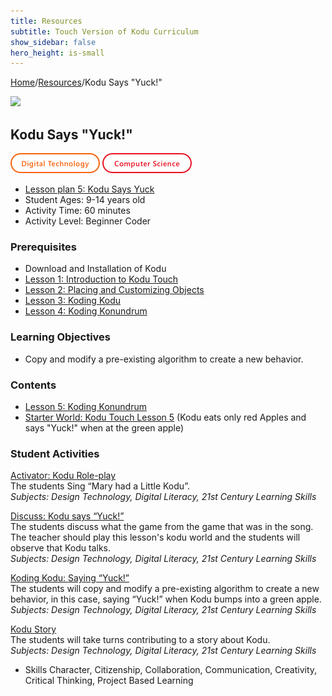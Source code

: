 ```yaml
---
title: Resources
subtitle: Touch Version of Kodu Curriculum
show_sidebar: false
hero_height: is-small
---
```


[Home](..)/[Resources](.)/Kodu Says "Yuck!"

[![](https://www.kodugamelab.com/API/Thumbnail?world=dxFmr9cZLkGWeFv2y_1mrw==)](https://worlds.kodugamelab.com/world/dxFmr9cZLkGWeFv2y_1mrw==)

## Kodu Says "Yuck!"
![Digital Technology](dt.png) ![Computer Science](cs.png)

* [Lesson plan 5: Kodu Says Yuck](Kodu_Touch_Primer_Lesson_5.pdf)
* Student Ages: 9-14 years old
* Activity Time: 60 minutes
* Activity Level: Beginner Coder

### Prerequisites 
* Download and Installation of Kodu
* [Lesson 1: Introduction to Kodu Touch](introduction_to_kod_touch)
* [Lesson 2: Placing and Customizing Objects](placing_and_customizing_objects)
* [Lesson 3: Koding Kodu](koding_kodu)
* [Lesson 4: Koding Konundrum](koding_konundrum)

### Learning Objectives
* Copy and modify a pre-existing algorithm to create a new behavior.

### Contents
* [Lesson 5: Koding Konundrum](Kodu_Touch_Primer_Lesson_5.pdf#page=1)
* [Starter World: Kodu Touch Lesson 5](https://worlds.kodugamelab.com/world/d1C-Gtyys0ulxN4TVHRMrg==) (Kodu eats only red Apples and says "Yuck!" when at the green apple) 

### Student Activities
[Activator: Kodu Role-play](Kodu_Touch_Primer_Lesson_5.pdf#page=1)<br>
The students Sing “Mary had a Little Kodu”.<br>
*Subjects: Design Technology, Digital Literacy, 21st Century Learning Skills*

[Discuss: Kodu says “Yuck!”](Kodu_Touch_Primer_Lesson_5.pdf#page=1)<br>
The students discuss what the game from the game that was in the song. The teacher should play this lesson's kodu world and the students will observe that Kodu talks.<br>
*Subjects: Design Technology, Digital Literacy, 21st Century Learning Skills*

[Koding Kodu: Saying “Yuck!”](Kodu_Touch_Primer_Lesson_5.pdf#page=1)<br>
The students will copy and modify a pre-existing algorithm to create a new behavior, in this case, saying “Yuck!” when Kodu bumps into a green apple.<br>
*Subjects: Design Technology, Digital Literacy, 21st Century Learning Skills*

[Kodu Story](Kodu_Touch_Primer_Lesson_5.pdf#page=2)<br>
The students will take turns contributing to a story about Kodu.<br>
*Subjects: Design Technology, Digital Literacy, 21st Century Learning Skills*

* Skills
Character,
Citizenship,
Collaboration,
Communication,
Creativity,
Critical Thinking,
Project Based Learning 




